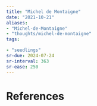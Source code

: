 ```yaml
---
title: "Michel de Montaigne"
date: "2021-10-21"
aliases:
- "Michel-de-Montaigne"
- "thoughts/michel-de-montaigne"
tags:

- "seedlings"
sr-due: 2024-07-24
sr-interval: 363
sr-ease: 250
---
```




# References

